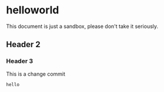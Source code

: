 # helloworld
This document is just a sandbox, please don't take it seriously. 

## Header 2
### Header 3
This is a change commit

`hello`
